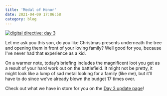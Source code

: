 ```yaml
---
title: 'Medal of Honor'
date: 2021-04-09 17:06:58
category: blog
---
```


<a class="no-anim-underline" href='/digitaldirective/medalofhonor' target='_blank'><img alt="digital directive: day 3" src="{{site.url}}/cdn/assets/images/blogposts/98/dd3.jpg?=v1"/></a></br>

<p>Let me ask you this son, do you like Christmas presents underneath the tree and opening them in front of your loving family? Well good for you, because I've never had that experience as a kid.</p>

<p>On a warmer note, today’s briefing includes the magnificent loot you get as a result of your hard work out on the battlefield. It might not be pretty, it might look like a lump of sad metal looking for a family (like me), but it’ll have to do since we’ve already blown the budget 17 times over.</p>

<p>Check out what we have in store for you on the <a href='/digitaldirective/medalofhonor' target='_blank'>Day 3 update page</a>!</p>

